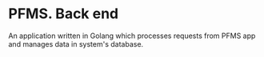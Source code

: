 # PFMS. Back end
An application written in Golang which processes requests from PFMS app and manages data in system's database.
